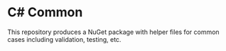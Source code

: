 # C# Common

This repository produces a NuGet package with helper files for common cases including validation, testing, etc.
